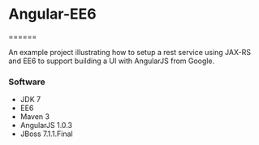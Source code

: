 # Angular-EE6
======

An example project illustrating how to setup a rest service using JAX-RS and EE6 to support building a UI with AngularJS from Google.


### Software
* JDK 7
* EE6
* Maven 3
* AngularJS 1.0.3
* JBoss 7.1.1.Final

